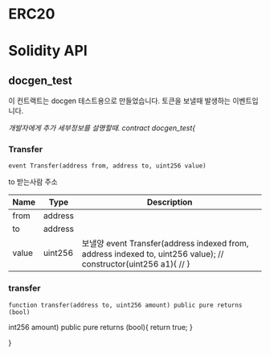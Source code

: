 # ERC20

# Solidity API

## docgen_test

이 컨트랙트는 docgen 테스트용으로 만들었습니다.
토큰을 보낼때 발생하는 이벤트입니다.

_개발자에게 추가 세부정보를 설명할때.
contract docgen_test{_

### Transfer

```solidity
event Transfer(address from, address to, uint256 value)
```

to 받는사람 주소

| Name | Type | Description |
| ---- | ---- | ----------- |
| from | address |  |
| to | address |  |
| value | uint256 | 보낼양     event Transfer(address indexed from, address indexed to, uint256 value);          // constructor(uint256 a1){             // } |

### transfer

```solidity
function transfer(address to, uint256 amount) public pure returns (bool)
```

int256 amount) public pure returns (bool){
        return true;
    }

}

